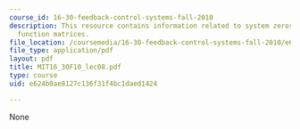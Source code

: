 ```yaml
---
course_id: 16-30-feedback-control-systems-fall-2010
description: This resource contains information related to system zeros and transfer
  function matrices.
file_location: /coursemedia/16-30-feedback-control-systems-fall-2010/e624b0ae8127c136f31f4bc1daed1424_MIT16_30F10_lec08.pdf
file_type: application/pdf
layout: pdf
title: MIT16_30F10_lec08.pdf
type: course
uid: e624b0ae8127c136f31f4bc1daed1424

---
```

None